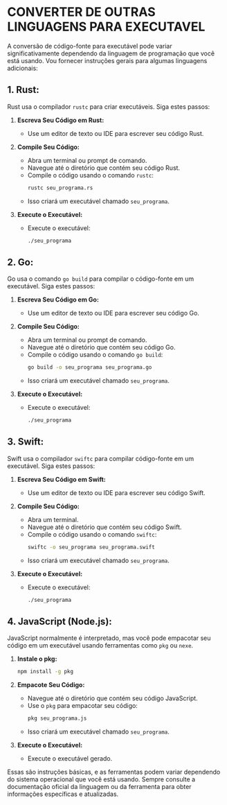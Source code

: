 # CONVERTER DE OUTRAS LINGUAGENS PARA EXECUTAVEL
A conversão de código-fonte para executável pode variar significativamente dependendo da linguagem de programação que você está usando. Vou fornecer instruções gerais para algumas linguagens adicionais:

## **1. Rust:**
Rust usa o compilador `rustc` para criar executáveis. Siga estes passos:

1. **Escreva Seu Código em Rust:**
   - Use um editor de texto ou IDE para escrever seu código Rust.

2. **Compile Seu Código:**
   - Abra um terminal ou prompt de comando.
   - Navegue até o diretório que contém seu código Rust.
   - Compile o código usando o comando `rustc`:
     ```bash
     rustc seu_programa.rs
     ```
   - Isso criará um executável chamado `seu_programa`.

3. **Execute o Executável:**
   - Execute o executável:
     ```bash
     ./seu_programa
     ```

## **2. Go:**
Go usa o comando `go build` para compilar o código-fonte em um executável. Siga estes passos:

1. **Escreva Seu Código em Go:**
   - Use um editor de texto ou IDE para escrever seu código Go.

2. **Compile Seu Código:**
   - Abra um terminal ou prompt de comando.
   - Navegue até o diretório que contém seu código Go.
   - Compile o código usando o comando `go build`:
     ```bash
     go build -o seu_programa seu_programa.go
     ```
   - Isso criará um executável chamado `seu_programa`.

3. **Execute o Executável:**
   - Execute o executável:
     ```bash
     ./seu_programa
     ```

## **3. Swift:**
Swift usa o compilador `swiftc` para compilar código-fonte em um executável. Siga estes passos:

1. **Escreva Seu Código em Swift:**
   - Use um editor de texto ou IDE para escrever seu código Swift.

2. **Compile Seu Código:**
   - Abra um terminal.
   - Navegue até o diretório que contém seu código Swift.
   - Compile o código usando o comando `swiftc`:
     ```bash
     swiftc -o seu_programa seu_programa.swift
     ```
   - Isso criará um executável chamado `seu_programa`.

3. **Execute o Executável:**
   - Execute o executável:
     ```bash
     ./seu_programa
     ```

## **4. JavaScript (Node.js):**
JavaScript normalmente é interpretado, mas você pode empacotar seu código em um executável usando ferramentas como `pkg` ou `nexe`.

1. **Instale o pkg:**
   ```bash
   npm install -g pkg
   ```

2. **Empacote Seu Código:**
   - Navegue até o diretório que contém seu código JavaScript.
   - Use o `pkg` para empacotar seu código:
     ```bash
     pkg seu_programa.js
     ```
   - Isso criará um executável chamado `seu_programa`.

3. **Execute o Executável:**
   - Execute o executável gerado.

Essas são instruções básicas, e as ferramentas podem variar dependendo do sistema operacional que você está usando. Sempre consulte a documentação oficial da linguagem ou da ferramenta para obter informações específicas e atualizadas.